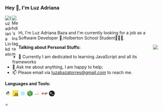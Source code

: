 
<!---
luzbaza/luzbaza is a ✨ special ✨ repository because its `README.md` (this file) appears on your GitHub profile.
You can click the Preview link to take a look at your changes.
--->
### Hey 👋, I'm Luz Adriana

<a href="https://www.linkedin.com/in/luz-baza-64a366206/">
  <img align="left" alt="luz adriana  LinkdeIn" width="22px" src="https://cdn.jsdelivr.net/npm/simple-icons@v3/icons/linkedin.svg" />
</a>

</a>
<a href="https://www.instagram.com/luzabaza99/">
  <img align="left" alt="Mehdi's Instagram" width="22px" src="https://cdn.jsdelivr.net/npm/simple-icons@v3/icons/instagram.svg" />
</a>

</a>

<br />
<br />

Hi, I'm Luz Adriana Baza and I'm currently looking for a job as a Software Developer 🚀.Holberton School Student🙍🏽‍♂️.

  <img align="right" src="![linkedin (1)](https://user-images.githubusercontent.com/71143825/147292367-dc9c1609-470d-45a5-bf65-f0154b5ab17d.png)"/>

**Talking about Personal Stuffs:**

- 🌱 Currently I am dedicated to learning JavaScript and all its frameworks
- 💬 Ask me about anything, I am happy to help;
- 📫 Please email via luzabazatorres@gmail.com to reach me.

**Languages and Tools:**  

<code><img height="20" src="https://raw.githubusercontent.com/github/explore/80688e429a7d4ef2fca1e82350fe8e3517d3494d/topics/python/python.png"></code>
<code><img height="20" src="https://raw.githubusercontent.com/github/explore/80688e429a7d4ef2fca1e82350fe8e3517d3494d/topics/javascript/javascript.png"></code>
<code><img height="20" src="https://raw.githubusercontent.com/github/explore/80688e429a7d4ef2fca1e82350fe8e3517d3494d/topics/react/react.png"></code>
<code><img height="20" src="https://raw.githubusercontent.com/github/explore/80688e429a7d4ef2fca1e82350fe8e3517d3494d/topics/nodejs/nodejs.png"></code>
<code><img height="20" src="https://raw.githubusercontent.com/github/explore/80688e429a7d4ef2fca1e82350fe8e3517d3494d/topics/mysql/mysql.png"></code>
<code><img height="20" src="https://raw.githubusercontent.com/github/explore/80688e429a7d4ef2fca1e82350fe8e3517d3494d/topics/git/git.png"></code>
<code><img height="20" src="https://raw.githubusercontent.com/github/explore/80688e429a7d4ef2fca1e82350fe8e3517d3494d/topics/terminal/terminal.png"></code>

⭐️ 
